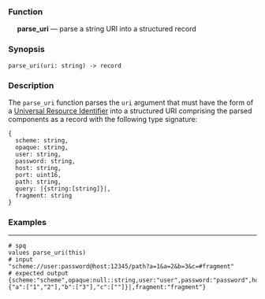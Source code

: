 ### Function

&emsp; **parse_uri** &mdash; parse a string URI into a structured record

### Synopsis

```
parse_uri(uri: string) -> record
```

### Description

The `parse_uri` function parses the `uri` argument that must have the form of a
[Universal Resource Identifier](https://en.wikipedia.org/wiki/Uniform_Resource_Identifier)
into a structured URI comprising the parsed components as a record
with the following type signature:
```
{
  scheme: string,
  opaque: string,
  user: string,
  password: string,
  host: string,
  port: uint16,
  path: string,
  query: |{string:[string]}|,
  fragment: string
}
```

### Examples

---

```mdtest-spq {data-layout="stacked"}
# spq
values parse_uri(this)
# input
"scheme://user:password@host:12345/path?a=1&a=2&b=3&c=#fragment"
# expected output
{scheme:"scheme",opaque:null::string,user:"user",password:"password",host:"host",port:12345::uint16,path:"/path",query:|{"a":["1","2"],"b":["3"],"c":[""]}|,fragment:"fragment"}
```
